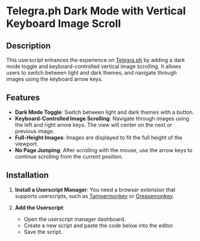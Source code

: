 # Telegra.ph Dark Mode with Vertical Keyboard Image Scroll

## Description

This userscript enhances the experience on [Telegra.ph](https://telegra.ph/) by adding a dark mode toggle and keyboard-controlled vertical image scrolling. It allows users to switch between light and dark themes, and navigate through images using the keyboard arrow keys.

## Features

- **Dark Mode Toggle**: Switch between light and dark themes with a button.
- **Keyboard-Controlled Image Scrolling**: Navigate through images using the left and right arrow keys. The view will center on the next or previous image.
- **Full-Height Images**: Images are displayed to fit the full height of the viewport.
- **No Page Jumping**: After scrolling with the mouse, use the arrow keys to continue scrolling from the current position.

## Installation

1. **Install a Userscript Manager**: You need a browser extension that supports userscripts, such as [Tampermonkey](https://www.tampermonkey.net/) or [Greasemonkey](https://www.greasespot.net/).

2. **Add the Userscript**:
   - Open the userscript manager dashboard.
   - Create a new script and paste the code below into the editor.
   - Save the script.